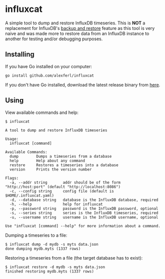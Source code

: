 # influxcat

A simple tool to dump and restore InfluxDB timeseries. This is **NOT** a replacement for InfluxDB's [backup and restore](https://docs.influxdata.com/influxdb/v1.8/administration/backup_and_restore/) feature as this tool is very naive and was made more to restore data from an InfluxDB instance to another for testing and/or debugging purposes.

## Installing

If you have Go installed on your computer:

`go install github.com/alexferl/influxcat`

If you don't have Go installed, download the latest release binary from [here](https://github.com/alexferl/influxcat/releases/latest).


## Using

View available commands and help:

`$ influxcat`

```
A tool to dump and restore InfluxDB timeseries

Usage:
  influxcat [command]

Available Commands:
  dump        Dumps a timeseries from a database
  help        Help about any command
  restore     Restores a timeseries into a database
  version     Prints the version number

Flags:
  -a, --addr string       addr should be of the form "http://host:port" (default "http://localhost:8086")
  -c, --config string     config file (default is $HOME/.influxcat.yaml)
  -d, --database string   database is the InfluxDB database, required
  -h, --help              help for influxcat
  -p, --password string   password is the InfluxDB password, optional
  -s, --series string     series is the InfluxDB timeseries, required
  -u, --username string   username is the InfluxDB username, optional

Use "influxcat [command] --help" for more information about a command.
```

Dumping a timeseries to a file:

```
$ influxcat dump -d mydb -s myts data.json
done dumping mydb.myts (1337 rows)
```

Restoring a timeseries from a file (the target database has to exist):

```
$ influxcat restore -d mydb -s myts data.json
finished restoring mydb.myts (1337 rows)
```

